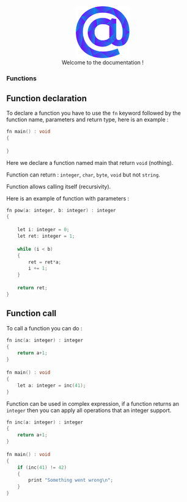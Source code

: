 <div align="center">
    <img width="140px" src="../../others/logo.png"/><br/>
    Welcome to the documentation !
</div>

### Functions

## Function declaration

To declare a function you have to use the `fn` keyword followed by the function name, parameters and return type, here is an example : 
```c
fn main() : void
{

}
```
Here we declare a function named main that return `void` (nothing). 

Function can return : `integer`, `char`, `byte`, `void` but not `string`.

Function allows calling itself (recursivity).

Here is an example of function with parameters : 
```c
fn pow(a: integer, b: integer) : integer
{

    let i: integer = 0;
    let ret: integer = 1;

    while (i < b)
    {
        ret = ret*a;
        i += 1;
    }

    return ret;
}
```


## Function call

To call a function you can do : 

```c
fn inc(a: integer) : integer
{
    return a+1;
}

fn main() : void
{
    let a: integer = inc(41);
}
```

Function can be used in complex expression, if a function returns an `integer` then you can apply all operations that an integer support.

```c
fn inc(a: integer) : integer
{
    return a+1;
}

fn main() : void
{
    if (inc(41) != 42)
    {
        print "Something went wrong\n";
    }
}
```